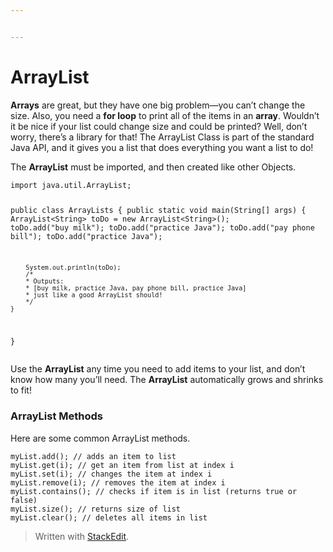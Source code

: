 ```yaml
---


---
```


<h1 id="arraylist">ArrayList</h1>
<p><strong>Arrays</strong> are great, but they have one big problem—you can’t change the size. Also, you need a <strong>for loop</strong> to print all of the items in an <strong>array</strong>. Wouldn’t it be nice if your list could change size and could be printed? Well, don’t worry, there’s a library for that! The ArrayList Class is part of the standard Java API, and it gives you a list that does everything you want a list to do!</p>
<p>The <strong>ArrayList</strong> must be imported, and then created like other Objects.</p>
<pre><code>import java.util.ArrayList;

public class ArrayLists {
    public static void main(String[] args) {
        ArrayList&lt;String&gt; toDo = new ArrayList&lt;String&gt;();
        toDo.add("buy milk");
        toDo.add("practice Java");
        toDo.add("pay phone bill");
        toDo.add("practice Java");

        System.out.println(toDo);
        /*
        * Outputs: 
        * [buy milk, practice Java, pay phone bill, practice Java]
        * just like a good ArrayList should!
	    */
    }
}
</code></pre>
<p>Use the <strong>ArrayList</strong> any time you need to add items to your list, and don’t know how many you’ll need. The <strong>ArrayList</strong> automatically grows and shrinks to fit!</p>
<h3 id="arraylist-methods">ArrayList Methods</h3>
<p>Here are some common ArrayList methods.</p>
<pre><code>myList.add(); // adds an item to list
myList.get(i); // get an item from list at index i
myList.set(i); // changes the item at index i
myList.remove(i); // removes the item at index i
myList.contains(); // checks if item is in list (returns true or false)
myList.size(); // returns size of list
myList.clear(); // deletes all items in list
</code></pre>
<blockquote>
<p>Written with <a href="https://stackedit.io/">StackEdit</a>.</p>
</blockquote>

